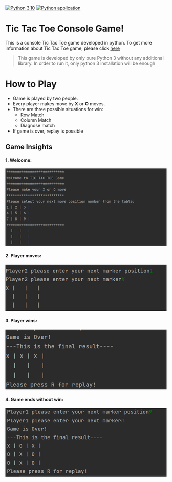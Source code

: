 [![Python 3.10](https://img.shields.io/badge/python-3.10-blue.svg)](https://www.python.org/downloads/release/python-360/)
[![Python application](https://github.com/kaanbobac/python-tic-tac-toe/actions/workflows/python-app.yml/badge.svg)](https://github.com/kaanbobac/python-tic-tac-toe/actions/workflows/python-app.yml)
# Tic Tac Toe Console Game!
This is a console Tic Tac Toe game developed in python.
To get more information about Tic Tac Toe game, please click [here](https://www.wikiwand.com/en/Tic-tac-toe)

>This game is developed by only pure Python 3 without any additional library. In order to run it, only python 3 installation will be enough

# How to Play
 - Game is played by two people.
 - Every player makes move by **X** or **O** moves.
 - There are three possible situations for win:
   - Row Match 
   - Column Match
   - Diagnose match
 - If game is over, replay is possible



## Game Insights

#### 1. Welcome:

![](./resource/markdown/game_insights/welcome.png)


#### 2. Player moves:

![](./resource/markdown/game_insights/move.png)


#### 3. Player wins:

![](./resource/markdown/game_insights/win.png)

#### 4. Game ends without win:

![](./resource/markdown/game_insights/full_board.png)
